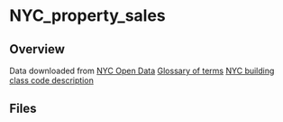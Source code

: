 # NYC_property_sales

## Overview
Data downloaded from [NYC Open Data](https://www1.nyc.gov/site/finance/taxes/property-rolling-sales-data.page)
[Glossary of terms](https://www1.nyc.gov/assets/finance/downloads/pdf/07pdf/glossary_rsf071607.pdf)
[NYC building class code description](https://www1.nyc.gov/assets/finance/jump/hlpbldgcode.html)
## Files
